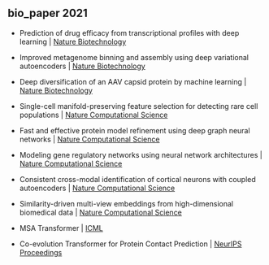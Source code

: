 ## bio_paper 2021
* Prediction of drug efficacy from transcriptional profiles with deep learning | [Nature Biotechnology](https://www.nature.com/articles/s41587-021-00946-z)
* Improved metagenome binning and assembly using deep variational autoencoders | [Nature Biotechnology](https://www.nature.com/articles/s41587-020-00777-4)
* Deep diversification of an AAV capsid protein by machine learning | [Nature Biotechnology](https://www.nature.com/articles/s41587-020-00793-4)

* Single-cell manifold-preserving feature selection for detecting rare cell populations | [Nature Computational Science](https://www.nature.com/articles/s43588-021-00070-7)
* Fast and effective protein model refinement using deep graph neural networks | [Nature Computational Science](https://www.nature.com/articles/s43588-021-00098-9)
* Modeling gene regulatory networks using neural network architectures | [Nature Computational Science](https://www.nature.com/articles/s43588-021-00099-8)
* Consistent cross-modal identification of cortical neurons with coupled autoencoders | [Nature Computational Science](https://www.nature.com/articles/s43588-021-00030-1)
* Similarity-driven multi-view embeddings from high-dimensional biomedical data | [Nature Computational Science](https://www.nature.com/articles/s43588-021-00029-8)
* MSA Transformer | [ICML](http://proceedings.mlr.press/v139/rao21a.html)
* Co-evolution Transformer for Protein Contact Prediction | [NeurIPS Proceedings](https://proceedings.neurips.cc/paper/2021/hash/770f8e448d07586afbf77bb59f698587-Abstract.html)
